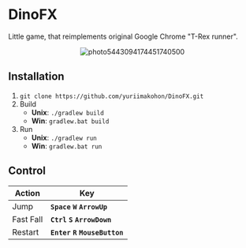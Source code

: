 # DinoFX

Little game, that reimplements original Google Chrome "T-Rex runner".

<p align="center">
  <img src="https://i.ibb.co/bWcfGpG/photo5443094174451740500.jpg" alt="photo5443094174451740500" border="0">
</p>

## Installation
1. `git clone https://github.com/yuriimakohon/DinoFX.git`
2. Build
	 * __Unix__: `./gradlew build`
	 * __Win__: `gradlew.bat build`
3. Run
	 * __Unix__: `./gradlew run`
	 * __Win__: `gradlew.bat run`
	 
## Control
	 
Action    | Key
----------|---
Jump      | __`Space` `W` `ArrowUp`__
Fast Fall | __`Ctrl` `S` `ArrowDown`__
Restart   | __`Enter` `R` `MouseButton`__

